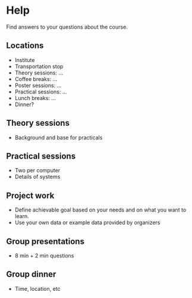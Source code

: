 # Help

Find answers to your questions about the course.

## Locations

- Institute
- Transportation stop
- Theory sessions: ...
- Coffee breaks: ...
- Poster sessions: ...
- Practical sessions: ...
- Lunch breaks: ...
- Dinner?

## Theory sessions

- Background and base for practicals

## Practical sessions

- Two per computer
- Details of systems

## Project work

- Define achievable goal based on your needs and on what you want to learn.
- Use your own data or example data provided by organizers

## Group presentations

- 8 min + 2 min questions

## Group dinner

- Time, location, etc

